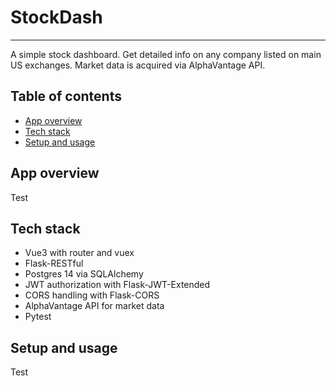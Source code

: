 # StockDash
---
A simple stock dashboard. Get detailed info on any company listed on main US exchanges.
Market data is acquired via AlphaVantage API.

## Table of contents
* [App overview](#app-overview)
* [Tech stack](#tech-stack)
* [Setup and usage](#setup-usage)

## App overview
Test

## Tech stack
* Vue3 with router and vuex
* Flask-RESTful
* Postgres 14 via SQLAlchemy
* JWT authorization with Flask-JWT-Extended
* CORS handling with Flask-CORS
* AlphaVantage API for market data
* Pytest

## Setup and usage
Test


